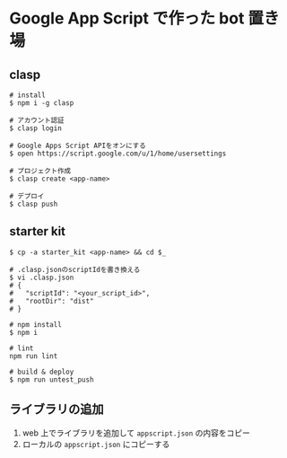 # Google App Script で作った bot 置き場

## clasp

```
# install
$ npm i -g clasp

# アカウント認証
$ clasp login

# Google Apps Script APIをオンにする
$ open https://script.google.com/u/1/home/usersettings

# プロジェクト作成
$ clasp create <app-name>

# デプロイ
$ clasp push
```

## starter kit

```
$ cp -a starter_kit <app-name> && cd $_

# .clasp.jsonのscriptIdを書き換える
$ vi .clasp.json
# {
#   "scriptId": "<your_script_id>",
#   "rootDir": "dist"
# }

# npm install
$ npm i

# lint
npm run lint

# build & deploy
$ npm run untest_push
```

## ライブラリの追加

1. web 上でライブラリを追加して `appscript.json` の内容をコピー
2. ローカルの `appscript.json` にコピーする
